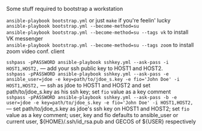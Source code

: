 Some stuff required to bootstrap a workstation

`ansible-playbook bootstrap.yml` or just `make` if you're feelin' lucky  
`ansible-playbook bootstrap.yml --become-method=su`  
`ansible-playbook bootstrap.yml --become-method=su --tags vk` to install VK messenger  
`ansible-playbook bootstrap.yml --become-method=su --tags zoom` to install zoom video conf. client  

`sshpass -pPASSWORD ansible-playbook sshkey.yml --ask-pass -i HOST1,HOST2,` — add your ssh public key to HOST1 and HOST2.  
`sshpass -pPASSWORD ansible-playbook sshkey.yml --ask-pass -e ansible_user=jdoe -e key=path/to/jdoe_s.key -e fio='John Doe' -i HOST1,HOST2,` — ssh as jdoe to HOST1 and HOST2 and set path/to/jdoe_s.key as his ssh key; set `fio` value as a key comment  
`sshpass -pPASSWORD ansible-playbook sshkey.yml --ask-pass -b -e user=jdoe -e key=path/to/jdoe_s.key -e fio='John Doe' -i HOST1,HOST2,` — set path/to/jdoe_s.key as jdoe's ssh key on HOST1 and HOST2; set `fio` value as a key comment; user, key and fio defaults to ansible_user or current user, ${HOME}/.ssh/id_rsa.pub and GECOS of ${USER} respectively  
